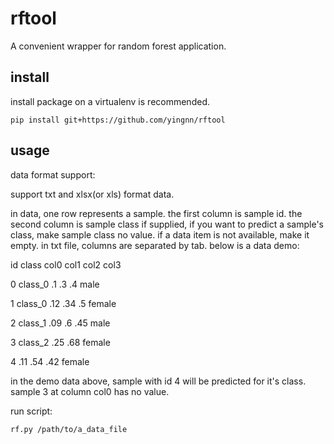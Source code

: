 # rftool

A convenient wrapper for random forest application.

## install

install package on a virtualenv is recommended.

```
pip install git+https://github.com/yingnn/rftool
```

## usage

data format support:

support txt and xlsx(or xls) format data.

in data, one row represents a sample. the first column is sample id. the second column is sample class if supplied, if you want to predict a sample's class, make sample class no value. if a data item is not available, make it empty. in txt file, columns are separated by tab. below is a data demo:

id    class    col0    col1    col2    col3

0     class_0    .1      .3      .4    male

1     class_0   .12     .34      .5    female

2     class_1   .09      .6     .45    male

3     class_2           .25     .68    female

4               .11     .54     .42    female


in the demo data above, sample with id 4 will be predicted for it's class. sample 3 at column col0 has no value.

run script:

```
rf.py /path/to/a_data_file
```
